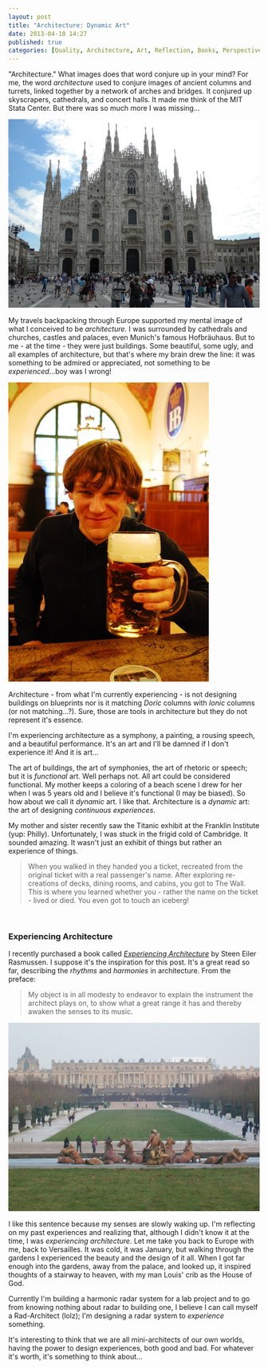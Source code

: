 ```yaml
---
layout: post
title: "Architecture: Dynamic Art"
date: 2013-04-10 14:27
published: true
categories: [Quality, Architecture, Art, Reflection, Books, Perspective]
---
```


"Architecture." What images does that word conjure up in your mind? For me, the word _architecture_ used to conjure images of ancient columns and turrets, linked together by a network of arches and bridges. It conjured up skyscrapers, cathedrals, and concert halls. It made me think of the MIT Stata Center. But there was so much more I was missing...

![My image](/images/posts/duomo.jpg) 

My travels backpacking through Europe supported my mental image of what I conceived to be _architecture_. I was surrounded by cathedrals and churches, castles and palaces, even Munich's famous Hofbräuhaus. But to me - at the time - they were just buildings. Some beautiful, some ugly, and all examples of architecture, but that's where my brain drew the line: it was something to be admired or appreciated, not something to be _experienced_...boy was I wrong!

<!-- more -->

![My image](/images/posts/hofbrauhaus.jpg)

Architecture - from what I'm currently experiencing - is not  designing buildings on blueprints nor is it matching _Doric_ columns with _Ionic_ columns (or not matching...?). Sure, those are tools in architecture but they do not represent it's essence. 

I'm experiencing architecture as a symphony, a painting, a rousing speech, and a beautiful performance. It's an art and I'll be damned if I don't experience it! And it is art... 

The art of buildings, the art of symphonies, the art of rhetoric or speech; but it is _functional_ art. Well perhaps not. All art could be considered functional. My mother keeps a coloring of a beach scene I drew for her when I was 5 years old and I believe it's functional (I may be biased). So how about we call it _dynamic_ art. I like that. Architecture is a _dynamic_ art: the art of designing _continuous experiences_.

My mother and sister recently saw the Titanic exhibit at the Franklin Institute (yup: Philly). Unfortunately, I was stuck in the frigid cold of Cambridge. It sounded amazing. It wasn't just an exhibit of things but rather an experience of things.

>When you walked in they handed you a ticket, recreated from the original ticket with a real passenger's name. After exploring re-creations of decks, dining rooms, and cabins, you got to The Wall. This is where you learned whether you - rather the name on the ticket - lived or died. You even got to touch an iceberg!


<br />


### Experiencing Architecture
I recently purchased a book called <a href='http://www.amazon.com/Experiencing-Architecture-Steen-Eiler-Rasmussen/dp/0262680025' target='_BLANK'>_Experiencing Architecture_</a> by Steen Eiler Rasmussen. I suppose it's the inspiration for this post. It's a great read so far, describing the _rhythms_ and _harmonies_ in architecture. From the preface:

>My object is in all modesty to endeavor to explain the instrument the architect plays on, to show what a great range it has and thereby awaken the senses to its music.

![My image](/images/posts/versailles.jpg)

I like this sentence because my senses are slowly waking up. I'm reflecting on my past experiences and realizing that, although I didn't know it at the time, I was _experiencing architecture_. Let me take you back to Europe with me, back to Versailles. It was cold, it was January, but walking through the gardens I experienced the beauty and the design of it all. When I got far enough into the gardens, away from the palace, and looked up, it inspired thoughts of a stairway to heaven, with my man Louis' crib as the House of God. 

Currently I'm building a harmonic radar system for a lab project and to go from knowing nothing about radar to building one, I believe I can call myself a Rad-Architect (lolz); I'm designing a radar system to _experience_ something. 

It's interesting to think that we are all mini-architects of our own worlds, having the power to design experiences, both good and bad. For whatever it's worth, it's something to think about...

